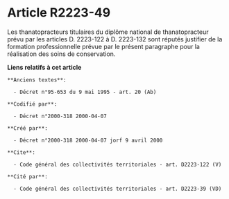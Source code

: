 # Article R2223-49

Les thanatopracteurs titulaires du diplôme national de thanatopracteur prévu par les articles D. 2223-122 à D. 2223-132 sont
réputés justifier de la formation professionnelle prévue par le présent paragraphe pour la réalisation des soins de
conservation.

**Liens relatifs à cet article**

	**Anciens textes**:

	  - Décret n°95-653 du 9 mai 1995 - art. 20 (Ab)

	**Codifié par**:

	  - Décret n°2000-318 2000-04-07

	**Créé par**:

	  - Décret n°2000-318 2000-04-07 jorf 9 avril 2000

	**Cite**:

	  - Code général des collectivités territoriales - art. D2223-122 (V)

	**Cité par**:

	  - Code général des collectivités territoriales - art. D2223-39 (VD)
